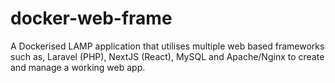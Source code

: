 # docker-web-frame
A Dockerised LAMP application that utilises multiple web based frameworks such as, Laravel (PHP), NextJS (React), MySQL and Apache/Nginx to create and manage a working web app.
